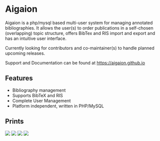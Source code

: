 # Aigaion

Aigaion is a php/mysql based multi-user system for managing annotated bibliographies. It allows the user(s) to order publications in a self-chosen (overlapping) topic structure, offers BibTex and RIS import and export and has an intuitive user interface.

Currently looking for contributors and co-maintainer(s) to handle planned upcoming releases.

Support and Documentation can be found at https://aigaion.github.io


## Features

 * Bibliography management
 * Supports BibTeX and RIS
 * Complete User Management
 * Platform independent, written in PHP/MySQL

## Prints

<img src="img/1.jpg">
<img src="img/2.jpg">
<img src="img/3.jpg">
<img src="img/4.jpg">

